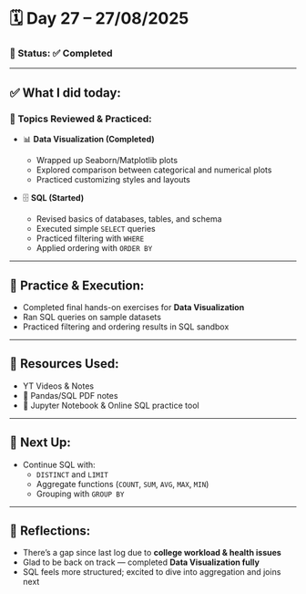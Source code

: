 # 🗓️ Day 27 – 27/08/2025

### 📍 Status: ✅ Completed

---

## ✅ What I did today:

### 📌 Topics Reviewed & Practiced:
- 📊 **Data Visualization (Completed)**
  - Wrapped up Seaborn/Matplotlib plots
  - Explored comparison between categorical and numerical plots
  - Practiced customizing styles and layouts

- 🗄️ **SQL (Started)**
  - Revised basics of databases, tables, and schema
  - Executed simple `SELECT` queries
  - Practiced filtering with `WHERE`
  - Applied ordering with `ORDER BY`

---

## 🧩 Practice & Execution:
- Completed final hands-on exercises for **Data Visualization**
- Ran SQL queries on sample datasets
- Practiced filtering and ordering results in SQL sandbox

---

## 📘 Resources Used:
- YT Videos & Notes  
- 📄 Pandas/SQL PDF notes  
- 🧪 Jupyter Notebook & Online SQL practice tool  

---

## 🔄 Next Up:
- Continue SQL with:
  - `DISTINCT` and `LIMIT`
  - Aggregate functions (`COUNT`, `SUM`, `AVG`, `MAX`, `MIN`)
  - Grouping with `GROUP BY`

---

## 📝 Reflections:
- There’s a gap since last log due to **college workload & health issues**  
- Glad to be back on track — completed **Data Visualization fully**  
- SQL feels more structured; excited to dive into aggregation and joins next
